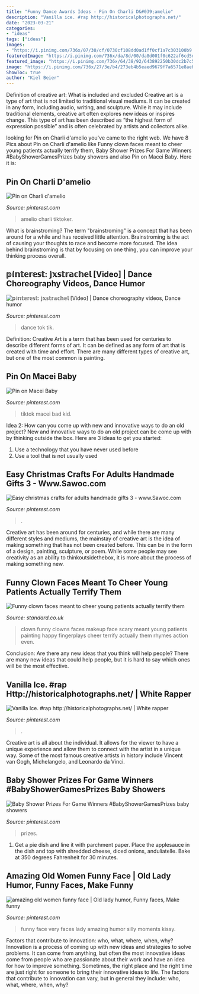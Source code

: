 ```yaml
---
title: "Funny Dance Awards Ideas - Pin On Charli D&#039;amelio"
description: "Vanilla ice. #rap http://historicalphotographs.net/"
date: "2023-03-21"
categories:
- "ideas"
tags: ["ideas"]
images:
- "https://i.pinimg.com/736x/07/30/cf/0730cf108dd0ad1ff0cf1a7c303100b9.jpg"
featuredImage: "https://i.pinimg.com/736x/da/8d/00/da8d001f0c622af6cd5d4e6c30c973d0.jpg"
featured_image: "https://i.pinimg.com/736x/64/38/92/643892250b30dc2b7c5684ee9e6a60ce.jpg"
image: "https://i.pinimg.com/736x/27/3e/b4/273eb4b5eaed9679f7a6571e8aebe018--s-music-s-nostalgia.jpg"
ShowToc: true
author: "Kiel Beier"
---
```



Definition of creative art: What is included and excluded
Creative art is a type of art that is not limited to traditional visual mediums. It can be created in any form, including audio, writing, and sculpture. While it may include traditional elements, creative art often explores new ideas or inspires change. This type of art has been described as “the highest form of expression possible” and is often celebrated by artists and collectors alike.

	

		
looking for Pin on Charli d&#039;amelio you've came to the right web. We have 8 Pics about Pin on Charli d&#039;amelio like Funny clown faces meant to cheer young patients actually terrify them, Baby Shower Prizes For Game Winners #BabyShowerGamesPrizes baby showers and also Pin on Macei Baby. Here it is:
		
    
## Pin On Charli D&#039;amelio

<img loading=lazy src="https://i.pinimg.com/736x/64/38/92/643892250b30dc2b7c5684ee9e6a60ce.jpg" onerror="this.onerror=null;this.src='https://tse1.mm.bing.net/th?id=OIP.6EVP9D5qNbKf5VGvW_X62AAAAA&amp;pid=15.1';" alt="Pin on Charli d&#039;amelio">

_Source: pinterest.com_

>amelio charli tiktoker. 

	

What is brainstroming?
The term "brainstroming" is a concept that has been around for a while and has received little attention. Brainstroming is the act of causing your thoughts to race and become more focused. The idea behind brainstroming is that by focusing on one thing, you can improve your thinking process overall.

    
## 𝕡𝕚𝕟𝕥𝕖𝕣𝕖𝕤𝕥: 𝕛𝕩𝕤𝕥𝕣𝕒𝕔𝕙𝕖𝕝 [Video] | Dance Choreography Videos, Dance Humor

<img loading=lazy src="https://i.pinimg.com/736x/07/30/cf/0730cf108dd0ad1ff0cf1a7c303100b9.jpg" onerror="this.onerror=null;this.src='https://tse1.mm.bing.net/th?id=OIP.ao7vXTUZRJ-95GSEUxQbXwHaNK&amp;pid=15.1';" alt="𝕡𝕚𝕟𝕥𝕖𝕣𝕖𝕤𝕥: 𝕛𝕩𝕤𝕥𝕣𝕒𝕔𝕙𝕖𝕝 [Video] | Dance choreography videos, Dance humor">

_Source: pinterest.com_

>dance tok tik. 

	

Definition:
Creative Art is a term that has been used for centuries to describe different forms of art. It can be defined as any form of art that is created with time and effort. There are many different types of creative art, but one of the most common is painting.

    
## Pin On Macei Baby

<img loading=lazy src="https://i.pinimg.com/736x/da/8d/00/da8d001f0c622af6cd5d4e6c30c973d0.jpg" onerror="this.onerror=null;this.src='https://tse2.mm.bing.net/th?id=OIP.eVYztMBmeuZWYRDPCgPqQQHaNK&amp;pid=15.1';" alt="Pin on Macei Baby">

_Source: pinterest.com_

>tiktok macei bad kid. 

	

Idea 2: How can you come up with new and innovative ways to do an old project?
New and innovative ways to do an old project can be come up with by thinking outside the box. Here are 3 ideas to get you started: 
1. Use a technology that you have never used before 
2. Use a tool that is not usually used 

    
## Easy Christmas Crafts For Adults Handmade Gifts 3 - Www.Sawoc.com

<img loading=lazy src="https://i.pinimg.com/736x/34/b3/8d/34b38d250b3045313d5ef6066bef6bef.jpg" onerror="this.onerror=null;this.src='https://tse1.mm.bing.net/th?id=OIP.zCkh6KOKyUn_W8nHJepMRgHaKF&amp;pid=15.1';" alt="Easy christmas crafts for adults handmade gifts 3 - www.Sawoc.com">

_Source: pinterest.com_

>. 

	

Creative art has been around for centuries, and while there are many different styles and mediums, the mainstay of creative art is the idea of making something that has not been created before. This can be in the form of a design, painting, sculpture, or poem. While some people may see creativity as an ability to thinkoutsidethebox, it is more about the process of making something new.

    
## Funny Clown Faces Meant To Cheer Young Patients Actually Terrify Them

<img loading=lazy src="https://www.standard.co.uk/s3fs-public/thumbnails/image/2012/01/03/09/clownDM2612_228x307.jpg" onerror="this.onerror=null;this.src='https://tse2.mm.bing.net/th?id=OIP.tsywmwzB3istSReY-HCrbQAAAA&amp;pid=15.1';" alt="Funny clown faces meant to cheer young patients actually terrify them">

_Source: standard.co.uk_

>clown funny clowns faces makeup face scary meant young patients painting happy fingerplays cheer terrify actually them rhymes action even. 

	

Conclusion: Are there any new ideas that you think will help people?
There are many new ideas that could help people, but it is hard to say which ones will be the most effective.

    
## Vanilla Ice. #rap Http://historicalphotographs.net/ | White Rapper

<img loading=lazy src="https://i.pinimg.com/736x/27/3e/b4/273eb4b5eaed9679f7a6571e8aebe018--s-music-s-nostalgia.jpg" onerror="this.onerror=null;this.src='https://tse3.mm.bing.net/th?id=OIP.8X88Gfh5xBrqfsYRGE7SkQHaKK&amp;pid=15.1';" alt="Vanilla Ice. #rap http://historicalphotographs.net/ | White rapper">

_Source: pinterest.com_

>. 

	

Creative art is all about the individual. It allows for the viewer to have a unique experience and allow them to connect with the artist in a unique way. Some of the most famous creative artists in history include Vincent van Gogh, Michelangelo, and Leonardo da Vinci.

    
## Baby Shower Prizes For Game Winners #BabyShowerGamesPrizes Baby Showers

<img loading=lazy src="https://i.pinimg.com/736x/61/02/95/610295798366ba5f6e403643ce7d75df.jpg" onerror="this.onerror=null;this.src='https://tse2.mm.bing.net/th?id=OIP.aXUoQpI_eAfVHYKlpVPv_QHaLH&amp;pid=15.1';" alt="Baby Shower Prizes For Game Winners #BabyShowerGamesPrizes baby showers">

_Source: pinterest.com_

>prizes. 

	

1. Get a pie dish and line it with parchment paper. Place the applesauce in the dish and top with shredded cheese, diced onions, anduliatelle. Bake at 350 degrees Fahrenheit for 30 minutes.

    
## Amazing Old Women Funny Face | Old Lady Humor, Funny Faces, Make Funny

<img loading=lazy src="https://i.pinimg.com/736x/de/89/ab/de89ab2a2af32b280e21bded30691202.jpg" onerror="this.onerror=null;this.src='https://tse2.mm.bing.net/th?id=OIP.6mPpv1if3RJ6YI1bJUmRLAHaLZ&amp;pid=15.1';" alt="amazing old women funny face | Old lady humor, Funny faces, Make funny">

_Source: pinterest.com_

>funny face very faces lady amazing humor silly moments kissy. 

	

Factors that contribute to innovation: who, what, where, when, why?
Innovation is a process of coming up with new ideas and strategies to solve problems. It can come from anything, but often the most innovative ideas come from people who are passionate about their work and have an idea for how to improve something. Sometimes, the right place and the right time are just right for someone to bring their innovative ideas to life. The factors that contribute to innovation can vary, but in general they include: who, what, where, when, why?


